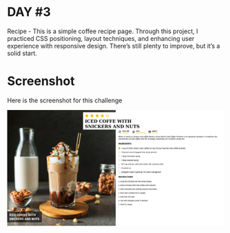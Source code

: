 # DAY #3

Recipe - This is a simple coffee recipe page. Through this project, I practiced CSS positioning, layout techniques, and enhancing user experience with responsive design. There’s still plenty to improve, but it’s a solid start.

# Screenshot
Here is the screenshot for this challenge

![Project](image.png)
